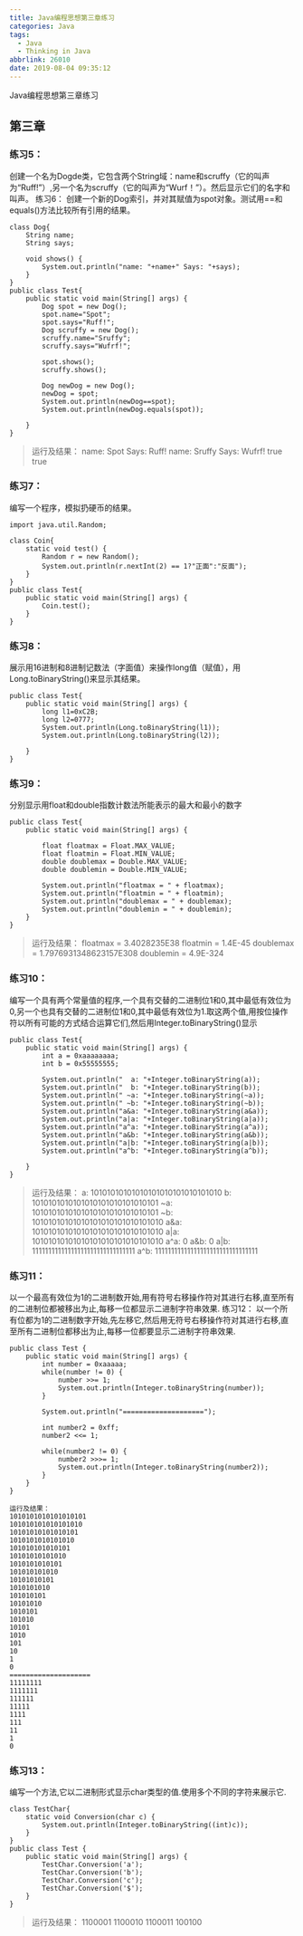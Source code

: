 ```yaml
---
title: Java编程思想第三章练习
categories: Java
tags:
  - Java
  - Thinking in Java
abbrlink: 26010
date: 2019-08-04 09:35:12
---
```

Java编程思想第三章练习
<!--more-->
## 第三章

### 练习5：
创建一个名为Dogde类，它包含两个String域：name和scruffy（它的叫声为“Ruff!”）,另一个名为scruffy（它的叫声为“Wurf！”）。然后显示它们的名字和叫声。
练习6：
创建一个新的Dog索引，并对其赋值为spot对象。测试用==和equals()方法比较所有引用的结果。
 
 
```
class Dog{
	String name;
	String says;
	
	void shows() {
		System.out.println("name: "+name+" Says: "+says);
	}
}
public class Test{
	public static void main(String[] args) {
		Dog spot = new Dog();
		spot.name="Spot";
		spot.says="Ruff!";
		Dog scruffy = new Dog();
		scruffy.name="Sruffy";
		scruffy.says="Wufrf!";
		
		spot.shows();
		scruffy.shows();
		
		Dog newDog = new Dog();
		newDog = spot;
		System.out.println(newDog==spot);
		System.out.println(newDog.equals(spot));
		
	}
}
```
>运行及结果：
>name: Spot Says: Ruff!
>name: Sruffy Says: Wufrf!
>true
>true



### 练习7：
编写一个程序，模拟扔硬币的结果。

```
import java.util.Random;

class Coin{
	static void test() {
		Random r = new Random();
		System.out.println(r.nextInt(2) == 1?"正面":"反面");
	}
}
public class Test{
	public static void main(String[] args) {
		Coin.test();
	}
}

```

### 练习8：
展示用16进制和8进制记数法（字面值）来操作long值（赋值），用Long.toBinaryString()来显示其结果。

```
public class Test{
	public static void main(String[] args) {
		long l1=0xC2B;
		long l2=0777;
		System.out.println(Long.toBinaryString(l1));
		System.out.println(Long.toBinaryString(l2));
		
	}
}
```

### 练习9：
分别显示用float和double指数计数法所能表示的最大和最小的数字

```
public class Test{
	public static void main(String[] args) {
		
		float floatmax = Float.MAX_VALUE;
		float floatmin = Float.MIN_VALUE;
		double doublemax = Double.MAX_VALUE;
		double doublemin = Double.MIN_VALUE;
		
		System.out.println("floatmax = " + floatmax);
		System.out.println("floatmin = " + floatmin);
		System.out.println("doublemax = " + doublemax);
		System.out.println("doublemin = " + doublemin);
	}
}
```

>运行及结果：
>floatmax = 3.4028235E38
>floatmin = 1.4E-45
>doublemax = 1.7976931348623157E308
>doublemin = 4.9E-324

### 练习10：
编写一个具有两个常量值的程序,一个具有交替的二进制位1和0,其中最低有效位为0,另一个也具有交替的二进制位1和0,其中最低有效位为1.取这两个值,用按位操作符以所有可能的方式结合运算它们,然后用Integer.toBinaryString()显示

```
public class Test{
	public static void main(String[] args) {
		int a = 0xaaaaaaaa;
		int b = 0x55555555;
		
		System.out.println("  a: "+Integer.toBinaryString(a));
		System.out.println("  b: "+Integer.toBinaryString(b));
		System.out.println(" ~a: "+Integer.toBinaryString(~a));
		System.out.println(" ~b: "+Integer.toBinaryString(~b));
		System.out.println("a&a: "+Integer.toBinaryString(a&a));
		System.out.println("a|a: "+Integer.toBinaryString(a|a));
		System.out.println("a^a: "+Integer.toBinaryString(a^a));
		System.out.println("a&b: "+Integer.toBinaryString(a&b));
		System.out.println("a|b: "+Integer.toBinaryString(a|b));
		System.out.println("a^b: "+Integer.toBinaryString(a^b));
		
	}
}
```

>运行及结果：
>  a: 10101010101010101010101010101010
>  b: 1010101010101010101010101010101
> ~a: 1010101010101010101010101010101
> ~b: 10101010101010101010101010101010
>a&a: 10101010101010101010101010101010
>a|a: 10101010101010101010101010101010
>a^a: 0
>a&b: 0
>a|b: 11111111111111111111111111111111
>a^b: 11111111111111111111111111111111


### 练习11：
以一个最高有效位为1的二进制数开始,用有符号右移操作符对其进行右移,直至所有的二进制位都被移出为止,每移一位都显示二进制字符串效果.
练习12：
以一个所有位都为1的二进制数字开始,先左移它,然后用无符号右移操作符对其进行右移,直至所有二进制位都移出为止,每移一位都要显示二进制字符串效果.

```
public class Test {
	public static void main(String[] args) {
		int number = 0xaaaaa;
		while(number != 0) {
			number >>= 1;
			System.out.println(Integer.toBinaryString(number));
		}
		
		System.out.println("====================");
		
		int number2 = 0xff;
		number2 <<= 1;
		
		while(number2 != 0) {
			number2 >>>= 1;
			System.out.println(Integer.toBinaryString(number2));
		}
	}
}

```

```
运行及结果：
1010101010101010101
101010101010101010
10101010101010101
1010101010101010
101010101010101
10101010101010
1010101010101
101010101010
10101010101
1010101010
101010101
10101010
1010101
101010
10101
1010
101
10
1
0
====================
11111111
1111111
111111
11111
1111
111
11
1
0
```

### 练习13：
编写一个方法,它以二进制形式显示char类型的值.使用多个不同的字符来展示它.

```
class TestChar{
	static void Conversion(char c) {
		System.out.println(Integer.toBinaryString((int)c));
	}
}
public class Test {
	public static void main(String[] args) {
		TestChar.Conversion('a');
		TestChar.Conversion('b');
		TestChar.Conversion('c');
		TestChar.Conversion('$');
	}
}

```

>运行及结果：
>1100001
>1100010
>1100011
>100100

